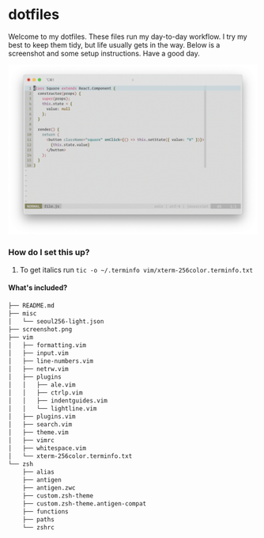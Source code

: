 # dotfiles

Welcome to my dotfiles. These files run my day-to-day workflow. I try my best
to keep them tidy, but life usually gets in the way. Below is a screenshot and
some setup instructions. Have a good day.

![Alt text](/screenshot.png?raw=true "A nice lil screenshot")

### How do I set this up?
1. To get italics run `tic -o ~/.terminfo vim/xterm-256color.terminfo.txt`

#### What's included?
```
├── README.md
├── misc
│   └── seoul256-light.json
├── screenshot.png
├── vim
│   ├── formatting.vim
│   ├── input.vim
│   ├── line-numbers.vim
│   ├── netrw.vim
│   ├── plugins
│   │   ├── ale.vim
│   │   ├── ctrlp.vim
│   │   ├── indentguides.vim
│   │   └── lightline.vim
│   ├── plugins.vim
│   ├── search.vim
│   ├── theme.vim
│   ├── vimrc
│   ├── whitespace.vim
│   └── xterm-256color.terminfo.txt
└── zsh
    ├── alias
    ├── antigen
    ├── antigen.zwc
    ├── custom.zsh-theme
    ├── custom.zsh-theme.antigen-compat
    ├── functions
    ├── paths
    └── zshrc
```
